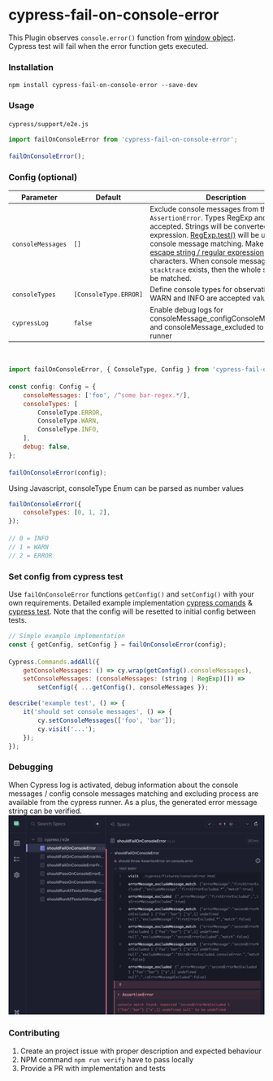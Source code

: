 # cypress-fail-on-console-error

This Plugin observes `console.error()` function from [window object](https://developer.mozilla.org/de/docs/Web/API/Window). Cypress test will fail when the error function gets executed.

### Installation

```
npm install cypress-fail-on-console-error --save-dev
```

### Usage

`cypress/support/e2e.js`

```js
import failOnConsoleError from 'cypress-fail-on-console-error';

failOnConsoleError();
```

### Config (optional)

| Parameter             | Default               | <div style="width:300px">Description</div>    |
|---                    |---                    |---                                            |
| `consoleMessages`     | `[]` | Exclude console messages from throwing `AssertionError`. Types RegExp and string are accepted. Strings will be converted to regular expression. [RegExp.test()](https://developer.mozilla.org/en-US/docs/Web/JavaScript/Reference/Global_Objects/RegExp/test?retiredLocale=de) will be used for console message matching. Make sure to [escape string / regular expression](https://javascript.info/regexp-escaping) for special characters. When console message property `stacktrace` exists, then the whole stacktrace can be matched. |
| `consoleTypes` | `[ConsoleType.ERROR]` | Define console types for observation. ERROR, WARN and INFO are accepted values.
| `cypressLog`          | `false`               | Enable debug logs for consoleMessage_configConsoleMessage_match and consoleMessage_excluded to cypress runner                                     

<br/>

```js
import failOnConsoleError, { ConsoleType, Config } from 'cypress-fail-on-console-error';

const config: Config = {
    consoleMessages: ['foo', /^some bar-regex.*/],
    consoleTypes: [
        ConsoleType.ERROR,
        ConsoleType.WARN,
        ConsoleType.INFO,
    ],
    debug: false,
};

failOnConsoleError(config);
```

Using Javascript, consoleType Enum can be parsed as number values

```js
failOnConsoleError({
    consoleTypes: [0, 1, 2],
});

// 0 = INFO
// 1 = WARN
// 2 = ERROR
```

### Set config from cypress test 
Use `failOnConsoleError` functions `getConfig()` and `setConfig()` with your own requirements. Detailed example implementation [cypress comands](https://github.com/nils-hoyer/cypress-fail-on-console-error/blob/main/cypress/support/e2e.ts#L14-L64) & [cypress test](https://github.com/nils-hoyer/cypress-fail-on-console-error/blob/main/cypress/e2e/shouldFailOnConsoleErrorFromSetConfig.cy.ts#L1-L25). Note that the config will be resetted to initial config between tests.

```js
// Simple example implementation
const { getConfig, setConfig } = failOnConsoleError(config);

Cypress.Commands.addAll({
    getConsoleMessages: () => cy.wrap(getConfig().consoleMessages),
    setConsoleMessages: (consoleMessages: (string | RegExp)[]) => 
        setConfig({ ...getConfig(), consoleMessages });
```

```js
describe('example test', () => {
    it('should set console messages', () => {
        cy.setConsoleMessages(['foo', 'bar']);
        cy.visit('...');
    });
});
```


### Debugging 
When Cypress log is activated, debug information about the console messages / config console messages matching and excluding process are available from the cypress runner. As a plus, the generated error message string can be verified.
![image info](./docs/cypressLogTrue.png)

### Contributing
1. Create an project issue with proper description and expected behaviour
2. NPM command `npm run verify` have to pass locally
3. Provide a PR with implementation and tests 
